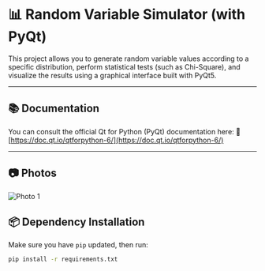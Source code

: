 # 📊 Random Variable Simulator (with PyQt)

This project allows you to generate random variable values ​​according to a specific distribution, perform statistical tests (such as Chi-Square), and visualize the results using a graphical interface built with PyQt5.

---

## 📚 Documentation

You can consult the official Qt for Python (PyQt) documentation here: 
🔗 [https://doc.qt.io/qtforpython-6/](https://doc.qt.io/qtforpython-6/)

---

## 📷 Photos

![Photo 1](assets/imgs/presentacion.png)

## 📦 Dependency Installation

Make sure you have `pip` updated, then run:

```bash
pip install -r requirements.txt
